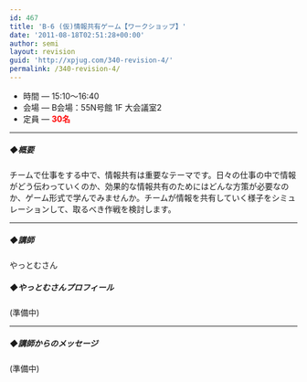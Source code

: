 ```yaml
---
id: 467
title: 'B-6 (仮)情報共有ゲーム【ワークショップ】'
date: '2011-08-18T02:51:28+00:00'
author: semi
layout: revision
guid: 'http://xpjug.com/340-revision-4/'
permalink: /340-revision-4/
---
```


- 時間 — 15:10～16:40
- 会場 — B会場：55N号館 1F 大会議室2
- 定員 — **<font color="red">30名</font>**

---

##### ◆概要

チームで仕事をする中で、情報共有は重要なテーマです。日々の仕事の中で情報がどう伝わっていくのか、効果的な情報共有のためにはどんな方策が必要なのか、ゲーム形式で学んでみませんか。チームが情報を共有していく様子をシミュレーションして、取るべき作戦を検討します。

---

##### ◆講師

やっとむさん

##### ◆やっとむさんプロフィール

(準備中)

---

##### ◆講師からのメッセージ

(準備中)